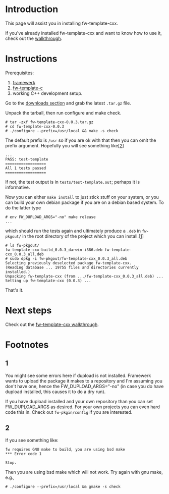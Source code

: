 # Introduction #

This page will assist you in installing fw-template-cxx.

If you've already installed fw-template-cxx and want to know how to use it,
check out the [walkthrough](FwTemplateCPPWalkthrough.md).

# Instructions #

Prerequisites:
  1. [framewerk](FramewerkInstall.md)
  1. [fw-template-c](FwTemplateCInstall.md)
  1. working C++ development setup.

Go to the [downloads section](http://code.google.com/p/fwtemplates/downloads/list?can=2&q=fw-template-cxx*.tar.gz&colspec=Filename+Summary+Uploaded+Size+DownloadCount) and grab the latest `.tar.gz` file.

Unpack the tarball, then run configure and make check.
```
# tar -zxf fw-template-cxx-0.0.3.tar.gz
# cd fw-template-cxx-0.0.3
# ./configure --prefix=/usr/local && make -s check
```
The default prefix is `/usr` so if you are ok with that then you can omit the prefix argument.  Hopefully you will see something like[[2](#2.md)]
```
...
PASS: test-template
==================
All 1 tests passed
==================
```
If not, the test output is in `tests/test-template.out`; perhaps it is informative.

Now you can either `make install` to just stick stuff on your system, or you can build your own debian package if you are on a debian based system. To do the latter type
```
# env FW_DUPLOAD_ARGS="-no" make release
...
```
which should run the tests again and ultimately produce a `.deb` in `fw-pkgout/` in the root directory of the project which you can install.[[1](#1.md)]
```
# ls fw-pkgout/
fw-template-cxx-build_0.0.3_darwin-i386.deb fw-template-cxx_0.0.3_all.deb
# sudo dpkg -i fw-pkgout/fw-template-cxx_0.0.3_all.deb 
Selecting previously deselected package fw-template-cxx.
(Reading database ... 19755 files and directories currently installed.)
Unpacking fw-template-cxx (from .../fw-template-cxx_0.0.3_all.deb) ...
Setting up fw-template-cxx (0.0.3) ...
```

That's it.

# Next steps #

Check out the [fw-template-cxx walkthrough](FwTemplateCPPWalkthrough.md).

# Footnotes #

## 1 ##
You might see some errors here if dupload is not installed.  Framewerk wants to upload the package it makes to a repository and I'm assuming you don't have one, hence the FW\_DUPLOAD\_ARGS="-no" (in case you do have dupload installed, this causes it to do a dry run).

If you have dupload installed and your own repository than you can set FW\_DUPLOAD\_ARGS as desired.  For your own projects you can even hard code this in.  Check out `fw-pkgin/config` if you are interested.

## 2 ##
If you see something like:
```
fw requires GNU make to build, you are using bsd make
*** Error code 1

Stop.
```
Then you are using bsd make which will not work.  Try again with gnu make, e.g.,
```
# ./configure --prefix=/usr/local && gmake -s check
```